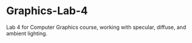 # Graphics-Lab-4
Lab 4 for Computer Graphics course, working with specular, diffuse, and ambient lighting.
